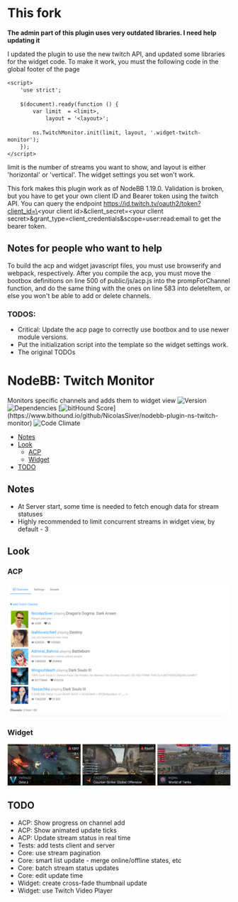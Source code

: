 # This fork

**The admin part of this plugin uses very outdated libraries. I need help updating it**

I updated the plugin to use the new twitch API, and updated some libraries for the widget code. To make it work, you must the following code in the global footer of the page
```
<script>
    'use strict';

    $(document).ready(function () {
        var limit  = <limit>,
            layout = '<layout>';

        ns.TwitchMonitor.init(limit, layout, '.widget-twitch-monitor');
    });
</script>
```

limit is the number of streams you want to show, and layout is either 'horizontal' or 'vertical'. The widget settings you set won't work.

This fork makes this plugin work as of NodeBB 1.19.0. Validation is broken, but you have to get your own client ID and Bearer token using the twitch API. You can query the endpoint https://id.twitch.tv/oauth2/token?client_id=\<your client id\>&client_secret=\<your client secret\>&grant_type=client_credentials&scope=user:read:email to get the bearer token.

## Notes  for people who want to help

To build the acp and widget javascript files, you must use browserify and webpack, respectively. After you compile the acp, you must move the bootbox definitions on line 500 of public/js/acp.js into the prompForChannel function, and do the same thing with the ones on line 583 into deleteItem, or else you won't be able to add or delete channels.

### TODOS:
- Critical: Update the acp page to correctly use bootbox and to use newer module versions.
- Put the initialization script into the template so the widget settings work.
- The original TODOs


# NodeBB: Twitch Monitor

Monitors specific channels and adds them to widget view
![Version](https://img.shields.io/npm/v/nodebb-plugin-ns-twitch-monitor.svg)
![Dependencies](https://david-dm.org/NicolasSiver/nodebb-plugin-ns-twitch-monitor.svg)
[![bitHound Score](https://www.bithound.io/github/NicolasSiver/nodebb-plugin-ns-twitch-monitor/badges/score.svg?)](https://www.bithound.io/github/NicolasSiver/nodebb-plugin-ns-twitch-monitor)
![Code Climate](https://img.shields.io/codeclimate/github/NicolasSiver/nodebb-plugin-ns-twitch-monitor.svg)

<!-- START doctoc generated TOC please keep comment here to allow auto update -->
<!-- DON'T EDIT THIS SECTION, INSTEAD RE-RUN doctoc TO UPDATE -->
 

- [Notes](#notes)
- [Look](#look)
  - [ACP](#acp)
  - [Widget](#widget)
- [TODO](#todo)

<!-- END doctoc generated TOC please keep comment here to allow auto update -->

## Notes

- At Server start, some time is needed to fetch enough data for stream statuses
- Highly recommended to limit concurrent streams in widget view, by default - 3

## Look

### ACP

![Admin Panel View](screenshot.png)

### Widget

![Horizontal Widget View](screenshot2.png)

## TODO

- ACP: Show progress on channel add
- ACP: Show animated update ticks
- ACP: Update stream status in real time
- Tests: add tests client and server
- Core: use stream pagination
- Core: smart list update - merge online/offline states, etc
- Core: batch stream status updates
- Core: edit update time
- Widget: create cross-fade thumbnail update
- Widget: use Twitch Video Player



